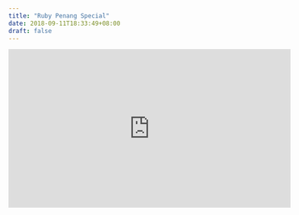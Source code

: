 ```yaml
---
title: "Ruby Penang Special"
date: 2018-09-11T18:33:49+08:00
draft: false
---
```


<iframe width="560" height="315" src="https://www.youtube.com/embed/TVFK3t5gVZc?rel=0&amp;showinfo=0" frameborder="0" allow="autoplay; encrypted-media" allowfullscreen></iframe>
